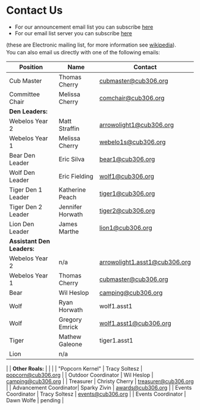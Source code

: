 # Contact Us #

<style>
h3{margin-bottom:0.25em;margin-left:0.25em;text-decoration:underline;}
p{margin-bottom:0.25em;margin-top:0.25em;}
</style>

* For our announcement email list you can subscribe [here](subscribe.md)
* For our email list server you can subscribe [here](http://lists.cub306.org/listinfo.cgi/talk-cub306.org)

(these are Electronic mailing list, for more information see [wikipedia](https://en.wikipedia.org/wiki/Electronic_mailing_list)).

You can also email us directly with one of the following emails:
 
| Position            | Name             | Contact                              |
| ------------------- | ---------------  | ------------------------------------ |
| Cub Master          | Thomas Cherry    | [cubmaster@cub306.org](mailto:cubmaster@cub306.org) |
| Committee Chair     | Melissa Cherry   | [comchair@cub306.org](mailto:comchair@cub306.org)|
| **Den Leaders:**    |                  | |
| Webelos Year 2      | Matt Straffin    | [arrowolight1@cub306.org](mailto:webelos1@cub306.org) |
| Webelos Year 1      | Melissa Cherry   | [webelo1s@cub306.org](mailto:webelos1@cub306.org) |
| Bear Den Leader     | Eric Silva       | [bear1@cub306.org](mailto:bear@cub306.org) |
| Wolf Den Leader     | Eric Fielding    | [wolf1@cub306.org](mailto:wolf@cub306.org) |
| Tiger Den 1 Leader  | Katherine Peach  | [tiger1@cub306.org](mailto:tiger1@cub306.org) |
| Tiger Den 2 Leader  | Jennifer Horwath | [tiger2@cub306.org](mailto:tiger2@cub306.org)
| Lion Den Leader     | James Marthe     | [lion1@cub306.org](mailto:lion@cub306.org) |
| **Assistant Den Leaders:** |           | |
| Webelos Year 2      | n/a              | [arrowolight1.asst1@cub306.org](mailto:webelos2@cub306.org)
| Webelos Year 1      | Thomas Cherry    | [cubmaster@cub306.org](mailto:cubmaster@cub306.org) 
| Bear                | Wil Heslop       | [camping@cub306.org](mailto:camping@cub306.org) |
| Wolf                | Ryan Horwath     | wolf1.asst1 |
| Wolf                | Gregory Emrick   | [wolf1.asst1@cub306.org](mailto:tiger2@cub306.org) |
| Tiger               | Mathew Galeone   | tiger1.asst1 |
| Lion                | n/a              | |
| 
| **Other Roals:**    |                 | |
| "Popcorn Kernel"    | Tracy Soltesz   | [popcorn@cub306.org](mailto:popcorn@cub306.org) |
| Outdoor Coordinator | Wil Heslop      | [camping@cub306.org](mailto:camping@cub306.org) |
| Treasurer           | Christy Cherry  | [treasurer@cub306.org](mailto:treasurer@cub306.org) |
| Advancement Coordinator| Sparky Zivin | awards@cub306.org |
| Events Coordinator  | Tracy Soltesz   | [events@cub306.org](mailto:events@cub306.org) |
| Events Coordinator  | Dawn Wolfe | pending |

<!--
| Lion	| Matthew Galeone pending | pending | 
-->

